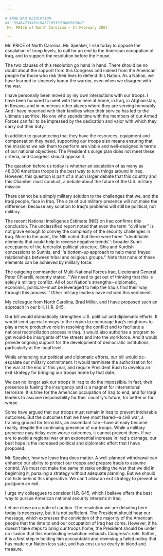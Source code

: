 ```yaml
---
---

# IRAQ WAR RESOLUTION
## `59464733436c64f71053703b608690d7`
`Mr. PRICE of North Carolina — 14 February 2007`

---
```



Mr. PRICE of North Carolina. Mr. Speaker, I rise today to oppose the 
escalation of troop levels, to call for an end to the American 
occupation of Iraq, and to support the resolution before the House.

The two clauses of this resolution go hand in hand. There should be 
no doubt about the support from this Congress and indeed from the 
American people for those who risk their lives to defend this Nation. 
As a Nation, we have learned to sincerely honor the warrior, even when 
we disagree with the war.

I have personally been moved by my own interactions with our troops. 
I have been honored to meet with them here at home, in Iraq, in 
Afghanistan, in Kosovo, and in numerous other places where they are 
serving honorably. And I have mourned with their families when their 
service has led to the ultimate sacrifice. No one who spends time with 
the members of our Armed Forces can fail to be impressed by the 
dedication and valor with which they carry out their duty.

In addition to guaranteeing that they have the resources, equipment 
and compensation they need, supporting our troops also means ensuring 
that the missions we ask them to perform are viable and well-designed 
in terms of our national objectives. The President's surge plan does 
not meet these criteria, and Congress should oppose it.

The question before us today is whether an escalation of as many as 
48,000 American troops is the best way to turn things around in Iraq. 
However, this question is part of a much larger debate that this 
country and this Chamber must conduct, a debate about the future of the 
U.S. military mission.

There cannot be a simply military solution to the challenges that we, 
and the Iraqi people, face in Iraq. The size of our military presence 
will not make the difference, because any solution to Iraq's problems 
will still be political, not military.

The recent National Intelligence Estimate (NIE) on Iraq confirms this 
conclusion. The unclassified report noted that even the term ''civil 
war'' is not grave enough to convey the complexity of the security 
challenges in Iraq. More to the point, the NIE noted that there were 
three ''identifiable elements that could help to reverse negative 
trends'': broader Sunni acceptance of the federalist political 
structure, Shia and Kurdish concessions to Sunnis, and ''a bottom-up 
approach to help mend frayed relationships between tribal and religious 
groups.'' Note that none of these elements can be achieved by military 
force.

The outgoing commander of Multi-National Forces Iraq, Lieutenant 
General Peter Chiarelli, recently stated, ''We need to get out of 
thinking that this is solely a military conflict. All of our Nation's 
strengths--diplomatic, economic, political--must be leveraged to help 
the Iraqis find their way through this process.'' Other military 
leaders have echoed this sentiment.

My colleague from North Carolina, Brad Miller, and I have proposed 
such an approach in our bill, H.R. 645.

Our bill would dramatically strengthen U.S. political and diplomatic 
efforts. It would send special envoys to the region to encourage Iraq's 
neighbors to play a more productive role in resolving the conflict and 
to facilitate a national reconciliation process in Iraq. It would also 
authorize a program to get would-be insurgents off the streets and into 
the workforce. And it would provide ongoing support for the development 
of democratic institutions, particularly at the local level.

While enhancing our political and diplomatic efforts, our bill would 
de-escalate our military commitment. It would terminate the 
authorization for the war at the end of this year, and require 
President Bush to develop an exit strategy for bringing our troops home 
by that date.

We can no longer ask our troops in Iraq to do the impossible. In 
fact, their presence is fueling the insurgency and is a magnet for 
international terrorism. It is time for the American occupation of Iraq 
to end, and for Iraqi leaders to assume responsibility for their 
country's future, for better or for worse.

Some have argued that our troops must remain in Iraq to prevent 
intolerable outcomes. But the outcomes that we have most feared--a 
civil war, a training ground for terrorists, an ascendant Iran--have 
already become reality, despite the continuing presence of our troops. 
While a military presence may delay even worse outcomes, it cannot 
prevent them. If we are to avoid a regional war or an exponential 
increase in Iraq's carnage, our best hope is the increased political 
and diplomatic effort that I have proposed.

Mr. Speaker, how we leave Iraq does matter. A well-planned withdrawal 
can enhance our ability to protect our troops and prepare Iraqis to 
assume control. We must not make the same mistake ending the war that 
we did in beginning it, pursuing a strategy without adequate planning. 
But we should not hide behind this imperative. We can't allow an exit 
strategy to prevent or postpone an exit.

I urge my colleagues to consider H.R. 645, which I believe offers the 
best way to pursue American national security interests in Iraq.

Let me close on a note of caution. The resolution we are debating 
here today is necessary, but it is not sufficient. The President should 
hear our message, which expresses the conviction of the majority of the 
American people that the time to end our occupation of Iraq has come. 
However, if he doesn't take steps to bring our troops home, the 
President should be under no illusion that this nonbinding resolution 
exhausts Congress's role. Rather, it is a first step in holding him 
accountable and reversing a failed policy that has made our Nation less 
safe, and has cost us so dearly in blood and treasure.